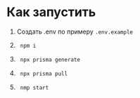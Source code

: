 # Как запустить
1. Создать .env по примеру `.env.example`
2. ```bash 
    npm i
    ```
3. ```bash
    npx prisma generate
    ```
4. ```bash
    npx prisma pull
    ```
5. ```bash
    nmp start
    ```